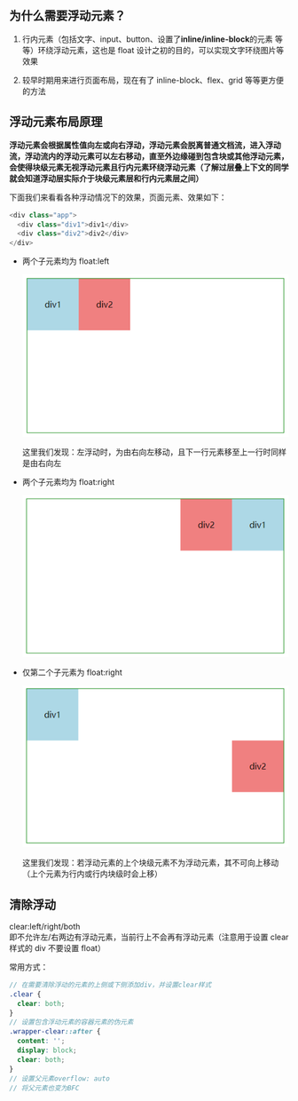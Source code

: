 ## 为什么需要浮动元素？

1. 行内元素（包括文字、input、button、设置了**inline/inline-block**的元素 等等）环绕浮动元素，这也是 float 设计之初的目的，可以实现文字环绕图片等效果

2. 较早时期用来进行页面布局，现在有了 inline-block、flex、grid 等等更方便的方法

## 浮动元素布局原理

**浮动元素会根据属性值向左或向右浮动，浮动元素会脱离普通文档流，进入浮动流，浮动流内的浮动元素可以左右移动，直至外边缘碰到包含块或其他浮动元素，会使得块级元素无视浮动元素且行内元素环绕浮动元素（了解过层叠上下文的同学就会知道浮动层实际介于块级元素层和行内元素层之间）**

下面我们来看看各种浮动情况下的效果，页面元素、效果如下：

```js
<div class="app">
  <div class="div1">div1</div>
  <div class="div2">div2</div>
</div>
```

- 两个子元素均为 float:left

  ![float](../Images/float_1.png)

  这里我们发现：左浮动时，为由右向左移动，且下一行元素移至上一行时同样是由右向左

- 两个子元素均为 float:right

  ![float](../Images/float_2.png)

- 仅第二个子元素为 float:right

  ![float](../Images/float_3.png)

  这里我们发现：若浮动元素的上个块级元素不为浮动元素，其不可向上移动（上个元素为行内或行内块级时会上移）

## 清除浮动

clear:left/right/both <br/>
即不允许左/右两边有浮动元素，当前行上不会再有浮动元素（注意用于设置 clear 样式的 div 不要设置 float） <br/>

常用方式：

```scss
// 在需要清除浮动的元素的上侧或下侧添加div，并设置clear样式
.clear {
  clear: both;
}
// 设置包含浮动元素的容器元素的伪元素
.wrapper-clear::after {
  content: '';
  display: block;
  clear: both;
}
// 设置父元素overflow: auto
// 将父元素也变为BFC
```
